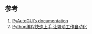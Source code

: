 ## 参考
1. [PyAutoGUI’s documentation](https://pyautogui.readthedocs.io/en/latest/)
2. [Python编程快速上手 让繁琐工作自动化](https://book.douban.com/subject/35387685/)
